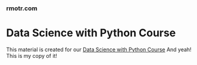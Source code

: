 ### rmotr.com
# Data Science with Python Course

This material is created for our [Data Science with Python Course](https://rmotr.com/data-science-python-course)
And yeah! This is my copy of it!
